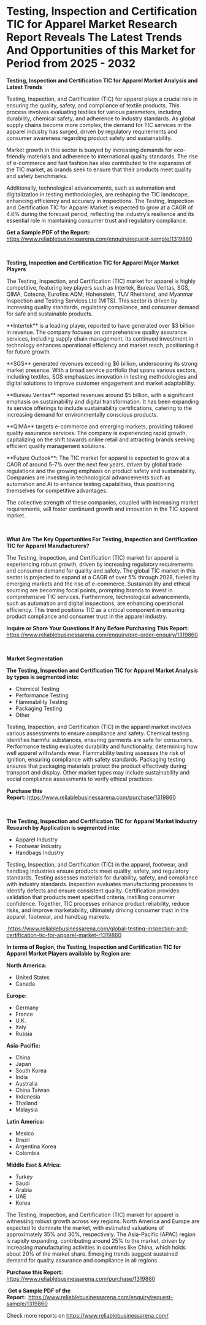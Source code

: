 <p><h1>Testing, Inspection and Certification TIC for Apparel Market Research Report Reveals The Latest Trends And Opportunities of this Market for Period from 2025 - 2032</h1></p><p><strong>Testing, Inspection and Certification TIC for Apparel Market Analysis and Latest Trends</strong></p>
<p><p>Testing, Inspection, and Certification (TIC) for apparel plays a crucial role in ensuring the quality, safety, and compliance of textile products. This process involves evaluating textiles for various parameters, including durability, chemical safety, and adherence to industry standards. As global supply chains become more complex, the demand for TIC services in the apparel industry has surged, driven by regulatory requirements and consumer awareness regarding product safety and sustainability.</p><p>Market growth in this sector is buoyed by increasing demands for eco-friendly materials and adherence to international quality standards. The rise of e-commerce and fast fashion has also contributed to the expansion of the TIC market, as brands seek to ensure that their products meet quality and safety benchmarks. </p><p>Additionally, technological advancements, such as automation and digitalization in testing methodologies, are reshaping the TIC landscape, enhancing efficiency and accuracy in inspections. The Testing, Inspection and Certification TIC for Apparel Market is expected to grow at a CAGR of 4.6% during the forecast period, reflecting the industry’s resilience and its essential role in maintaining consumer trust and regulatory compliance.</p></p>
<p><strong>Get a Sample PDF of the Report:&nbsp;</strong> <a href="https://www.reliablebusinessarena.com/enquiry/request-sample/1319860?utm_campaign=2805&utm_medium=2&utm_source=Github&utm_content=ia&utm_term=29032025&utm_id=testing-inspection-and-certification-tic-for-apparel">https://www.reliablebusinessarena.com/enquiry/request-sample/1319860</a></p>
<p>&nbsp;</p>
<p><strong>Testing, Inspection and Certification TIC for Apparel Major Market Players</strong></p>
<p><p>The Testing, Inspection, and Certification (TIC) market for apparel is highly competitive, featuring key players such as Intertek, Bureau Veritas, SGS, QIMA, Cotecna, Eurofins AQM, Hohenstein, TUV Rheinland, and Myanmar Inspection and Testing Services Ltd (MITS). This sector is driven by increasing quality standards, regulatory compliance, and consumer demand for safe and sustainable products.</p><p>**Intertek** is a leading player, reported to have generated over $3 billion in revenue. The company focuses on comprehensive quality assurance services, including supply chain management. Its continued investment in technology enhances operational efficiency and market reach, positioning it for future growth.</p><p>**SGS** generated revenues exceeding $6 billion, underscoring its strong market presence. With a broad service portfolio that spans various sectors, including textiles, SGS emphasizes innovation in testing methodologies and digital solutions to improve customer engagement and market adaptability.</p><p>**Bureau Veritas** reported revenues around $5 billion, with a significant emphasis on sustainability and digital transformation. It has been expanding its service offerings to include sustainability certifications, catering to the increasing demand for environmentally conscious products.</p><p>**QIMA** targets e-commerce and emerging markets, providing tailored quality assurance services. The company is experiencing rapid growth, capitalizing on the shift towards online retail and attracting brands seeking efficient quality management solutions.</p><p>**Future Outlook**: The TIC market for apparel is expected to grow at a CAGR of around 5-7% over the next few years, driven by global trade regulations and the growing emphasis on product safety and sustainability. Companies are investing in technological advancements such as automation and AI to enhance testing capabilities, thus positioning themselves for competitive advantages.</p><p>The collective strength of these companies, coupled with increasing market requirements, will foster continued growth and innovation in the TIC apparel market.</p></p>
<p>&nbsp;</p>
<p><strong>What Are The Key Opportunities For Testing, Inspection and Certification TIC for Apparel Manufacturers?</strong></p>
<p><p>The Testing, Inspection, and Certification (TIC) market for apparel is experiencing robust growth, driven by increasing regulatory requirements and consumer demand for quality and safety. The global TIC market in this sector is projected to expand at a CAGR of over 5% through 2028, fueled by emerging markets and the rise of e-commerce. Sustainability and ethical sourcing are becoming focal points, prompting brands to invest in comprehensive TIC services. Furthermore, technological advancements, such as automation and digital inspections, are enhancing operational efficiency. This trend positions TIC as a critical component in ensuring product compliance and consumer trust in the apparel industry.</p></p>
<p><strong>Inquire or Share Your Questions If Any Before Purchasing This Report:</strong> <a href="https://www.reliablebusinessarena.com/enquiry/pre-order-enquiry/1319860?utm_campaign=2805&utm_medium=2&utm_source=Github&utm_content=ia&utm_term=29032025&utm_id=testing-inspection-and-certification-tic-for-apparel">https://www.reliablebusinessarena.com/enquiry/pre-order-enquiry/1319860</a></p>
<p>&nbsp;</p>
<p><strong>Market Segmentation</strong></p>
<p><strong>The Testing, Inspection and Certification TIC for Apparel Market Analysis by types is segmented into:</strong></p>
<p><ul><li>Chemical Testing</li><li>Performance Testing</li><li>Flammability Testing</li><li>Packaging Testing</li><li>Other</li></ul></p>
<p><p>Testing, Inspection, and Certification (TIC) in the apparel market involves various assessments to ensure compliance and safety. Chemical testing identifies harmful substances, ensuring garments are safe for consumers. Performance testing evaluates durability and functionality, determining how well apparel withstands wear. Flammability testing assesses the risk of ignition, ensuring compliance with safety standards. Packaging testing ensures that packaging materials protect the product effectively during transport and display. Other market types may include sustainability and social compliance assessments to verify ethical practices.</p></p>
<p><strong>Purchase this Report:&nbsp;</strong><a href="https://www.reliablebusinessarena.com/purchase/1319860?utm_campaign=2805&utm_medium=2&utm_source=Github&utm_content=ia&utm_term=29032025&utm_id=testing-inspection-and-certification-tic-for-apparel">https://www.reliablebusinessarena.com/purchase/1319860</a></p>
<p>&nbsp;</p>
<p><strong>The Testing, Inspection and Certification TIC for Apparel Market Industry Research by Application is segmented into:</strong></p>
<p><ul><li>Apparel Industry</li><li>Footwear Industry</li><li>Handbags Industry</li></ul></p>
<p><p>Testing, Inspection, and Certification (TIC) in the apparel, footwear, and handbag industries ensure products meet quality, safety, and regulatory standards. Testing assesses materials for durability, safety, and compliance with industry standards. Inspection evaluates manufacturing processes to identify defects and ensure consistent quality. Certification provides validation that products meet specified criteria, instilling consumer confidence. Together, TIC processes enhance product reliability, reduce risks, and improve marketability, ultimately driving consumer trust in the apparel, footwear, and handbag markets.</p></p>
<p><a href="https://www.reliablebusinessarena.com/global-testing-inspection-and-certification-tic-for-apparel-market-r1319860?utm_campaign=2805&utm_medium=2&utm_source=Github&utm_content=ia&utm_term=29032025&utm_id=testing-inspection-and-certification-tic-for-apparel">&nbsp;https://www.reliablebusinessarena.com/global-testing-inspection-and-certification-tic-for-apparel-market-r1319860</a></p>
<p><strong>In terms of Region, the Testing, Inspection and Certification TIC for Apparel Market Players available by Region are:</strong></p>
<p>
    <p> <strong> North America: </strong>
        <ul>
            <li>United States</li>
            <li>Canada</li>
        </ul>
        </p> 
    <p> <strong> Europe: </strong>
        <ul>
            <li>Germany</li>
            <li>France</li>
            <li>U.K.</li>
            <li>Italy</li>
            <li>Russia</li>
        </ul>
        </p> 
    <p> <strong> Asia-Pacific: </strong>
        <ul>
            <li>China</li>
            <li>Japan</li>
            <li>South Korea</li>
            <li>India</li>
            <li>Australia</li>
            <li>China Taiwan</li>
            <li>Indonesia</li>
            <li>Thailand</li>
            <li>Malaysia</li>
        </ul>
        </p> 
    <p> <strong> Latin America: </strong>
        <ul>
            <li>Mexico</li>
            <li>Brazil</li>
            <li>Argentina Korea</li>
            <li>Colombia</li>
        </ul>
        </p> 
    <p> <strong> Middle East & Africa: </strong>
        <ul>
            <li>Turkey</li>
            <li>Saudi</li>
            <li>Arabia</li>
            <li>UAE</li>
            <li>Korea</li>
        </ul>
    </p>
    </p>
<p><p>The Testing, Inspection, and Certification (TIC) market for apparel is witnessing robust growth across key regions. North America and Europe are expected to dominate the market, with estimated valuations of approximately 35% and 30%, respectively. The Asia-Pacific (APAC) region is rapidly expanding, contributing around 25% to the market, driven by increasing manufacturing activities in countries like China, which holds about 20% of the market share. Emerging trends suggest sustained demand for quality assurance and compliance in all regions.</p></p>
<p><strong>Purchase this Report: </strong><a href="https://www.reliablebusinessarena.com/purchase/1319860?utm_campaign=2805&utm_medium=2&utm_source=Github&utm_content=ia&utm_term=29032025&utm_id=testing-inspection-and-certification-tic-for-apparel">https://www.reliablebusinessarena.com/purchase/1319860</a></p>
<p>&nbsp;<strong>Get a Sample PDF of the Report:&nbsp;&nbsp;</strong><a href="https://www.reliablebusinessarena.com/enquiry/request-sample/1319860?utm_campaign=2805&utm_medium=2&utm_source=Github&utm_content=ia&utm_term=29032025&utm_id=testing-inspection-and-certification-tic-for-apparel">https://www.reliablebusinessarena.com/enquiry/request-sample/1319860</a></p>
<p><strong></strong></p>
<p>Check more reports on <a href="https://www.reliablebusinessarena.com/?utm_campaign=2805&utm_medium=2&utm_source=Github&utm_content=ia&utm_term=29032025&utm_id=testing-inspection-and-certification-tic-for-apparel">https://www.reliablebusinessarena.com/</a></p>